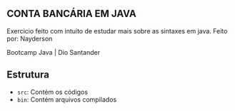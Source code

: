 ## CONTA BANCÁRIA EM JAVA

Exercicio feito com intuito de estudar mais sobre as sintaxes em java. 
Feito por: Nayderson 

Bootcamp Java | Dio Santander

##  Estrutura
- `src`: Contém os códigos
- `bin`: Contém arquivos  compilados
